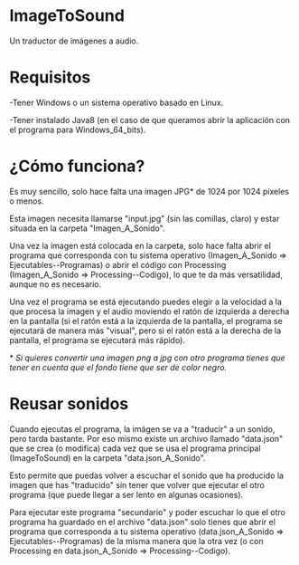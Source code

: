 # ImageToSound

Un traductor de imágenes a audio.



# Requisitos

-Tener Windows o un sistema operativo basado en Linux.

-Tener instalado Java8 (en el caso de que queramos abrir la aplicación con el programa para Windows_64_bits).



# ¿Cómo funciona?

Es muy sencillo, solo hace falta una imagen JPG\* de 1024 por 1024 píxeles o menos.

Esta imagen necesita llamarse "input.jpg" (sin las comillas, claro) y estar situada en la carpeta "Imagen_A_Sonido".

Una vez la imagen está colocada en la carpeta, solo hace falta abrir el programa que corresponda con tu sistema operativo (Imagen_A_Sonido => Ejecutables--Programas) o abrir el código con Processing (Imagen_A_Sonido => Processing--Codigo), lo que te da más versatilidad, aunque no es necesario.

Una vez el programa se está ejecutando puedes elegir a la velocidad a la que procesa la imagen y el audio moviendo el ratón de izquierda a derecha en la pantalla (si el ratón está a la izquierda de la pantalla, el programa se ejecutará de manera más "visual", pero si el ratón está a la derecha de la pantalla, el programa se ejecutará más rápido).



\* *Si quieres convertir una imagen png a jpg con otro programa tienes que tener en cuenta que el fondo tiene que ser de color negro.*



# Reusar sonidos

Cuando ejecutas el programa, la imágen se va a "traducir" a un sonido, pero tarda bastante. Por eso mismo existe un archivo llamado "data.json" que se crea (o modifica) cada vez que se usa el programa principal (ImageToSound) en la carpeta "data.json_A_Sonido".

Esto permite que puedas volver a escuchar el sonido que ha producido la imagen que has "traducido" sin tener que volver que ejecutar el otro programa (que puede llegar a ser lento en algunas ocasiones).

Para ejecutar este programa "secundario" y poder escuchar lo que el otro programa ha guardado en el archivo "data.json" solo tienes que abrir el programa que corresponda a tu sistema operativo (data.json_A_Sonido => Ejecutables--Programas) de la misma manera que la otra vez (o con Processing en data.json_A_Sonido => Processing--Codigo).
